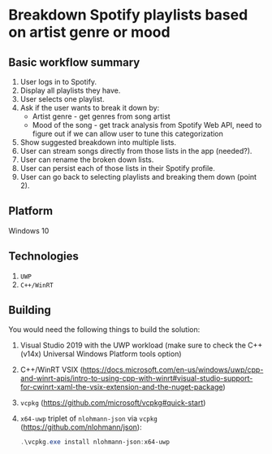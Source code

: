 # Breakdown Spotify playlists based on artist genre or mood

## Basic workflow summary

1. User logs in to Spotify.
2. Display all playlists they have.
3. User selects one playlist.
4. Ask if the user wants to break it down by: 
	* Artist genre - get genres from song artist
	* Mood of the song - get track analysis from Spotify Web API, need to figure out if we can allow user to tune this categorization
5. Show suggested breakdown into multiple lists.
6. User can stream songs directly from those lists in the app (needed?).
7. User can rename the broken down lists.
8. User can persist each of those lists in their Spotify profile. 
9. User can go back to selecting playlists and breaking them down (point 2).

## Platform

Windows 10

## Technologies

1. `UWP`
2. `C++/WinRT`

## Building

You would need the following things to build the solution:

1. Visual Studio 2019 with the UWP workload (make sure to check the C++ (v14x) Universal Windows Platform tools option)
2. C++/WinRT VSIX (https://docs.microsoft.com/en-us/windows/uwp/cpp-and-winrt-apis/intro-to-using-cpp-with-winrt#visual-studio-support-for-cwinrt-xaml-the-vsix-extension-and-the-nuget-package)
3. `vcpkg` (https://github.com/microsoft/vcpkg#quick-start)
4. `x64-uwp` triplet of `nlohmann-json` via `vcpkg` (https://github.com/nlohmann/json):

    ```ps1
	.\vcpkg.exe install nlohmann-json:x64-uwp
	```